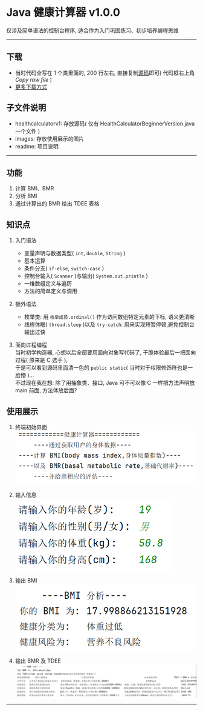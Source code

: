 # Java 健康计算器 v1.0.0
仅涉及简单语法的控制台程序, 适合作为入门巩固练习、初步培养编程思维

***

## 下载
* 当时代码全写在 1 个类里面的, 200 行左右, 直接复制[源码](https://github.com/existed-name/Java-Health-Calculator/blob/main/HealthCalculatorV1.0.0/healthcalculatorv1/HealthCalculatorBeginnerVersion.java)即可( 代码框右上角*Copy raw file* )
* [更多下载方式](https://github.com/existed-name/Java-Health-Calculator?tab=readme-ov-file#%E4%B8%8B%E8%BD%BD%E8%AF%B4%E6%98%8E)

## 子文件说明
* healthcalculatorv1: 存放源码( 仅有 HealthCalculatorBeginnerVersion.java 一个文件 )
* images: 存放使用展示的图片
* readme: 项目说明

***

## 功能
1. 计算 BMI、BMR
2. 分析 BMI
3. 通过计算出的 BMR 给出 TDEE 表格

## 知识点
1. 入门语法
   - 变量声明与数据类型( `int`, `double`, `String` )
   - 基本运算
   - 条件分支( `if-else`, `switch-case` )
   - 控制台输入( `Scanner` )与输出( `System.out.println` )
   - 一维数组定义与遍历
   - 方法的简单定义与调用

2. 额外语法
   - 枚举类: 用 `枚举成员.ordinal()` 作为访问数组特定元素的下标, 语义更清晰
   - 线程休眠( `thread.sleep` )以及 `try-catch`: 用来实现短暂停顿,避免控制台输出过快

3. 面向过程编程  
   当时初学构造器, 心想以后全部要用面向对象写代码了, 干脆体验最后一把面向过程( 原来是 C 选手 ),   
   于是可以看到源码里面清一色的 `public static`( 当时对于权限修饰符也是一脸懵 )...  
   不过现在我在想: 除了用抽象类、接口, Java 可不可以像 C 一样把方法声明放 main 前面, 方法体放后面?

## 使用展示
1. 终端初始界面   
   ![初始界面](images/initial-interface.png)

2. 输入信息   
   ![输入界面](images/input-interface.png)

3. 输出 BMI   
   ![bmi界面](images/bmi-interface.png)

4. 输出 BMR 及 TDEE   
   ![bmr界面](images/bmr-interface.png)
   
***

